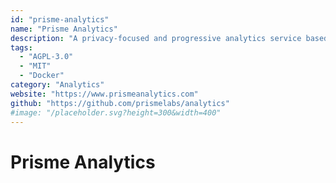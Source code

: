 ```yaml
---
id: "prisme-analytics"
name: "Prisme Analytics"
description: "A privacy-focused and progressive analytics service based on Grafana."
tags:
  - "AGPL-3.0"
  - "MIT"
  - "Docker"
category: "Analytics"
website: "https://www.prismeanalytics.com"
github: "https://github.com/prismelabs/analytics"
#image: "/placeholder.svg?height=300&width=400"
---
```


# Prisme Analytics
